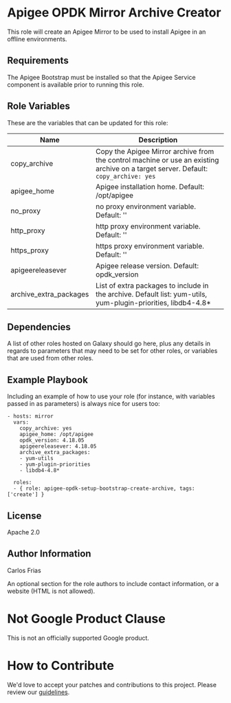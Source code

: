 # Apigee OPDK Mirror Archive Creator

This role will create an Apigee Mirror to be used to install Apigee in an offline environments.

Requirements
------------

The Apigee Bootstrap must be installed so that the Apigee Service component is available prior to 
running this role. 

Role Variables
--------------

These are the variables that can be updated for this role:

| Name | Description |
| --- | --- |
| copy_archive | Copy the Apigee Mirror archive from the control machine or use an existing archive on a target server. Default: `copy_archive: yes` |
| apigee_home | Apigee installation home. Default: /opt/apigee |
| no_proxy | no proxy environment variable. Default: '' |
| http_proxy | http proxy environment variable. Default: '' |
| https_proxy | https proxy environment variable. Default: '' |
| apigeereleasever | Apigee release version. Default: opdk_version |
| archive_extra_packages | List of extra packages to include in the archive. Default list: yum-utils, yum-plugin-priorities, libdb4-4.8* |

Dependencies
------------

A list of other roles hosted on Galaxy should go here, plus any details in regards to parameters that may need to be set for other roles, or variables that are used from other roles.

Example Playbook
----------------

Including an example of how to use your role (for instance, with variables passed in as parameters) is always nice for users too:

    - hosts: mirror
      vars: 
        copy_archive: yes
        apigee_home: /opt/apigee
        opdk_version: 4.18.05
        apigeereleasever: 4.18.05
        archive_extra_packages: 
        - yum-utils
        - yum-plugin-priorities
        - libdb4-4.8*
        
      roles:
      - { role: apigee-opdk-setup-bootstrap-create-archive, tags: ['create'] }

License
-------

Apache 2.0

Author Information
------------------

Carlos Frias

An optional section for the role authors to include contact information, or a website (HTML is not allowed).
<!-- BEGIN Google Required Disclaimer -->

# Not Google Product Clause

This is not an officially supported Google product.
<!-- END Google Required Disclaimer -->
<!-- BEGIN Google How To Contribute -->
# How to Contribute

We'd love to accept your patches and contributions to this project. Please review our [guidelines](CONTRIBUTING.md).
<!-- END Google How To Contribute -->
